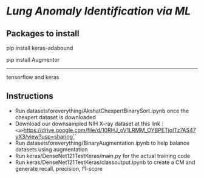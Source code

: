 # *Lung Anomaly Identification via ML*

## Packages to install

pip install keras-adabound

pip install Augmentor

---

tensorflow and keras

## Instructions

- Run datasetsforeverything/AkshatChexpertBinarySort.ipynb once the chexpert dataset is downloaded
- Download our downsampled NIH X-ray dataset at this link : `<a>`https://drive.google.com/file/d/10RHJ_oV1LRMM_OYBPETjqlTz7AS47yX3/view?usp=sharing`</a>`
- Run datasetsforeverything/BinaryAugmentation.ipynb to help balance datasets using augmentation
- Run keras/DenseNet121TestKeras/main.py for the actual training code
- Run keras/DenseNet121TestKeras/classoutput.ipynb to create a CM and generate recall, precision, f1-score

